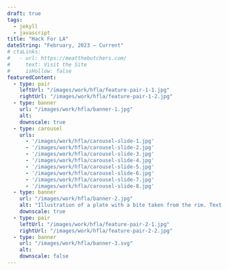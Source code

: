 ```yaml
---
draft: true
tags:
  - jekyll
  - javascript
title: "Hack For LA"
dateString: "February, 2023 – Current"
# ctaLinks:
#   - url: https://meatthebutchers.com/
#     text: Visit the Site
#     isHollow: false
featuredContent:
  - type: pair
    leftUrl: "/images/work/hfla/feature-pair-1-1.jpg"
    rightUrl: "/images/work/hfla/feature-pair-1-2.jpg"
  - type: banner
    url: "/images/work/hfla/banner-1.jpg"
    alt: 
    downscale: true
  - type: carousel
    urls:
      - '/images/work/hfla/carousel-slide-1.jpg'
      - '/images/work/hfla/carousel-slide-2.jpg'
      - '/images/work/hfla/carousel-slide-3.jpg'
      - '/images/work/hfla/carousel-slide-4.jpg'
      - '/images/work/hfla/carousel-slide-5.jpg'
      - '/images/work/hfla/carousel-slide-6.jpg'
      - '/images/work/hfla/carousel-slide-7.jpg'
      - '/images/work/hfla/carousel-slide-8.jpg'
  - type: banner
    url: "/images/work/hfla/banner-2.jpg"
    alt: "Illustration of a plate with a bite taken from the rim. Text at center of plate reading 'Steak so great, you might eat the plate'"
    downscale: true
  - type: pair
    leftUrl: "/images/work/hfla/feature-pair-2-1.jpg"
    rightUrl: "/images/work/hfla/feature-pair-2-2.jpg"
  - type: banner
    url: "/images/work/hfla/banner-3.svg"
    alt: 
    downscale: false
---
```

